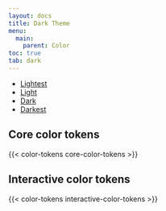 ```yaml
---
layout: docs
title: Dark Theme
menu:
  main:
    parent: Color
toc: true
tab: dark
---
```

<div class="nav-tabs">
  <ul>
    <li><a href="/guidelines/color/">Lightest</a></li>
    <li><a href="/guidelines/color/light">Light</a></li>
    <li><a href="/guidelines/color/dark" class="active">Dark</a></li>
    <li><a href="/guidelines/color/darkest">Darkest</a></li>
  </ul>
</div>

## Core color tokens
{{< color-tokens core-color-tokens >}}

## Interactive color tokens
{{< color-tokens interactive-color-tokens >}}